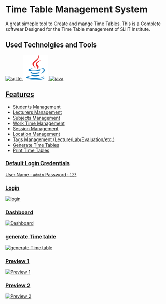 # Time Table Management System

A great simeple tool to Create and mange Time Tables. This is a Complete softwear Designed for the Time Table management of SLIIT Institute.

<h2>Used Technolgies and Tools</h2>

<a href="https://www.sqlite.org/" target="_blank"> <img src="https://www.vectorlogo.zone/logos/sqlite/sqlite-icon.svg" alt="sqlite" width="80" height="80"/> <a href="https://www.java.com" target="_blank"> <img src="https://raw.githubusercontent.com/devicons/devicon/master/icons/java/java-original.svg" alt="java" width="80" height="80"/> <a href="https://www.netbeans.com" target="_blank"> <img src="https://github.com/apache/netbeans/blob/master/nbi/engine/native/launcher/windows/resources/icon.ico" alt="java" width="80" height="80"/>


  
<h2>Features</h2>

- Students Management
- Lecturers Management
- Subjects Management
- Work Time Management
- Session Management
- Location Management
- Tags Management (Lecture/Lab/Evaluation/etc.)
- Generate Time Tables
- Print Time Tables

<h3>Default Login Credentials</h3>


User Name : ```admin```
Password : ```123```


<h3>Login</h3>

![login](https://user-images.githubusercontent.com/65827662/136999805-d4a3ef19-729c-4a3a-b178-55db824ead8a.PNG)

<h3>Dashboard</h3>

![Dashboard](https://user-images.githubusercontent.com/65827662/136999786-cd8f12d9-28f1-4af6-b0f3-809cfb3961a3.PNG)

<h3>generate Time table</h3>

![generate Time table](https://user-images.githubusercontent.com/65827662/136999802-89a9a864-a67f-4a3c-8448-102ab40e2429.PNG)

<h3>Preview 1</h3>

![Preview 1](https://user-images.githubusercontent.com/65827662/136999810-d4f52534-1778-44f5-b9ce-f9405f8490d8.PNG)

<h3>Preview 2</h3>

![Preview 2](https://user-images.githubusercontent.com/65827662/136999814-8b802208-fa44-43ce-9a88-4fd2de634e1e.PNG)

